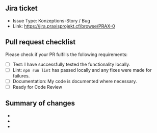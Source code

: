 <!--- 
    *** Title format: ***
    PRAX-000 This is an example.
-->

## Jira ticket
<!-- For subtasks, use the issue type of the parent. -->
- Issue Type: Konzeptions-Story / Bug
- Link: https://jira.praxisprojekt.cf/browse/PRAX-0

## Pull request checklist

Please check if your PR fulfills the following requirements:
- [ ] Test: I have successfully tested the functionality locally.
- [ ] Lint: `npm run lint` has passed locally and any fixes were made for failures.
- [ ] Documentation: My code is documented where necessary.
- [ ] Ready for Code Review

## Summary of changes
<!-- What changes are being introduced in this PR? -->

- 
- 
- 
